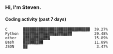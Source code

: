 ### Hi, I'm Steven.

#### Coding activity (past 7 days)
```
C       ▓▓▓▓▓▓▓▓▓▓▓▓▓▓▓▓▓▓▓▓▓▓▓▓▓▓▓▓▓▓  39.27%
Python  ▓▓▓▓▓▓▓▓▓▓▓▓▓▓▓▓▓▓▓▓▓▓          29.48%
other   ▓▓▓▓▓▓▓▓▓▓▓▓                    15.89%
Bash    ▓▓▓▓▓▓▓▓▓                       11.89%
JSON    ▓▓                               3.47%
```

